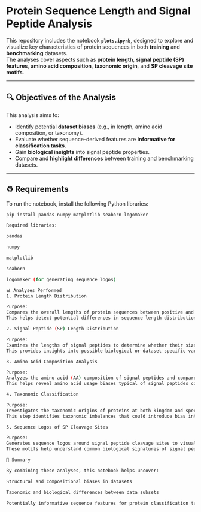 # Protein Sequence Length and Signal Peptide Analysis

This repository includes the notebook **`plots.ipynb`**, designed to explore and visualize key characteristics of protein sequences in both **training** and **benchmarking** datasets.  
The analyses cover aspects such as **protein length**, **signal peptide (SP) features**, **amino acid composition**, **taxonomic origin**, and **SP cleavage site motifs**.

---

## 🔍 Objectives of the Analysis

This analysis aims to:

- Identify potential **dataset biases** (e.g., in length, amino acid composition, or taxonomy).  
- Evaluate whether sequence-derived features are **informative for classification tasks**.  
- Gain **biological insights** into signal peptide properties.  
- Compare and **highlight differences** between training and benchmarking datasets.

---

## ⚙️ Requirements

To run the notebook, install the following Python libraries:

```bash
pip install pandas numpy matplotlib seaborn logomaker

Required libraries:

pandas

numpy

matplotlib

seaborn

logomaker (for generating sequence logos)

📊 Analyses Performed
1. Protein Length Distribution

Purpose:
Compares the overall lengths of protein sequences between positive and negative classes in both datasets.
This helps detect potential differences in sequence length distributions that may influence model performance.

2. Signal Peptide (SP) Length Distribution

Purpose:
Examines the lengths of signal peptides to determine whether their sizes vary between classes or across datasets.
This provides insights into possible biological or dataset-specific variations.

3. Amino Acid Composition Analysis

Purpose:
Analyzes the amino acid (AA) composition of signal peptides and compares it with the SwissProt background distribution.
This helps reveal amino acid usage biases typical of signal peptides compared to general proteins.

4. Taxonomic Classification

Purpose:
Investigates the taxonomic origins of proteins at both kingdom and species levels.
This step identifies taxonomic imbalances that could introduce bias into classification or training results.

5. Sequence Logos of SP Cleavage Sites

Purpose:
Generates sequence logos around signal peptide cleavage sites to visualize conserved sequence motifs and positional patterns.
These motifs help understand common biological signatures of signal peptide cleavage regions.

🧠 Summary

By combining these analyses, this notebook helps uncover:

Structural and compositional biases in datasets

Taxonomic and biological differences between data subsets

Potentially informative sequence features for protein classification tasks


